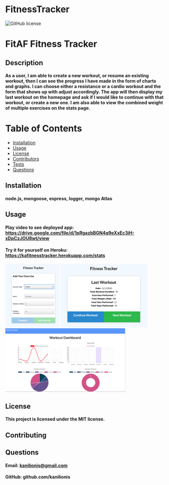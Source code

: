 # FitnessTracker

  
  ![GitHub license](https://img.shields.io/badge/License-MIT-blue.svg)
  
  # FitAF Fitness Tracker
  ## Description
  #### As a user, I am able to create a new workout, or resume an existing workout, then I can see the progress I have made in the form of charts and graphs. I can choose either a resistance or a cardio workout and the form that shows up with adjust accordingly. The app will then display my last workout on the homepage and ask if I would like to continue with that workout, or create a new one. I am also able to view the combined weight of multiple exercises on the stats page.
  # Table of Contents
   * [Installation](#installation)
   * [Usage](#usage)
   * [License](#license)
   * [Contributors](#contributors)
   * [Tests](#tests)
   * [Questions](#questions)
  ## Installation
  #### node.js, mongoose, express, logger, mongo Atlas
  ## Usage
  #### Play video to see deployed app: https://drive.google.com/file/d/1pRgazbBGN4q9eXxEc3iH-xDpCzJOU8wt/view
  #### Try it for yourself on Heroku: https://kafitnesstracker.herokuapp.com/stats
  <img src="create.png" height="200px">
  <img src="lastworkout.png" height="200px">
  <img src="stats.png" height="200px">

  ## License
  #### This project is licensed under the MIT license.
  ## Contributing
  #### 
  ## Questions
  #### Email: <a>kanilionis@gmail.com</a>
  #### GitHub: <a>github.com/kanilionis</a>
  


